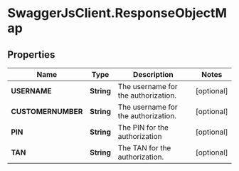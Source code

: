 # SwaggerJsClient.ResponseObjectMap

## Properties
Name | Type | Description | Notes
------------ | ------------- | ------------- | -------------
**USERNAME** | **String** | The username for the authorization. | [optional] 
**CUSTOMERNUMBER** | **String** | The username for the authorization. | [optional] 
**PIN** | **String** | The PIN for the authorization | [optional] 
**TAN** | **String** | The TAN for the authorization. | [optional] 


